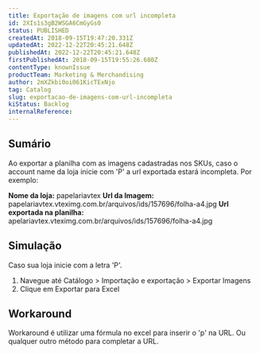 ```yaml
---
title: Exportação de imagens com url incompleta
id: 2XIs1s3gB2WSGA6CmGyGs0
status: PUBLISHED
createdAt: 2018-09-15T19:47:20.331Z
updatedAt: 2022-12-22T20:45:21.648Z
publishedAt: 2022-12-22T20:45:21.648Z
firstPublishedAt: 2018-09-15T19:55:26.680Z
contentType: knownIssue
productTeam: Marketing & Merchandising
author: 2mXZkbi0oi061KicTExNjo
tag: Catalog
slug: exportacao-de-imagens-com-url-incompleta
kiStatus: Backlog
internalReference: 
---
```


## Sumário

Ao exportar a planilha com as imagens cadastradas nos SKUs, caso o account name da loja inicie com 'P' a url exportada estará incompleta. Por exemplo:

__Nome da loja:__ papelariavtex
__Url da Imagem:__ papelariavtex.vteximg.com.br/arquivos/ids/157696/folha-a4.jpg
__Url exportada na planilha:__ apelariavtex.vteximg.com.br/arquivos/ids/157696/folha-a4.jpg

## Simulação

Caso sua loja inicie com a letra 'P'. 

1. Navegue até Catálogo > Importação e exportação > Exportar Imagens
2. Clique em Exportar para Excel

## Workaround

Workaround é utilizar uma fórmula no excel para inserir o 'p' na URL. Ou qualquer outro método para completar a URL.

